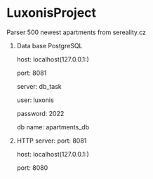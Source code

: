 # LuxonisProject
Parser 500 newest apartments from sereality.cz

1) Data base PostgreSQL

    host: localhost(127.0.0.1:)
    
    port: 8081
    
    server: db_task
    
    user: luxonis
    
    password: 2022
    
    db name: apartments_db
    
    
2) HTTP server:  port: 8081

    host: localhost(127.0.0.1:)
    
    port: 8080
